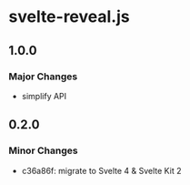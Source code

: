# svelte-reveal.js

## 1.0.0

### Major Changes

- simplify API

## 0.2.0

### Minor Changes

- c36a86f: migrate to Svelte 4 & Svelte Kit 2
